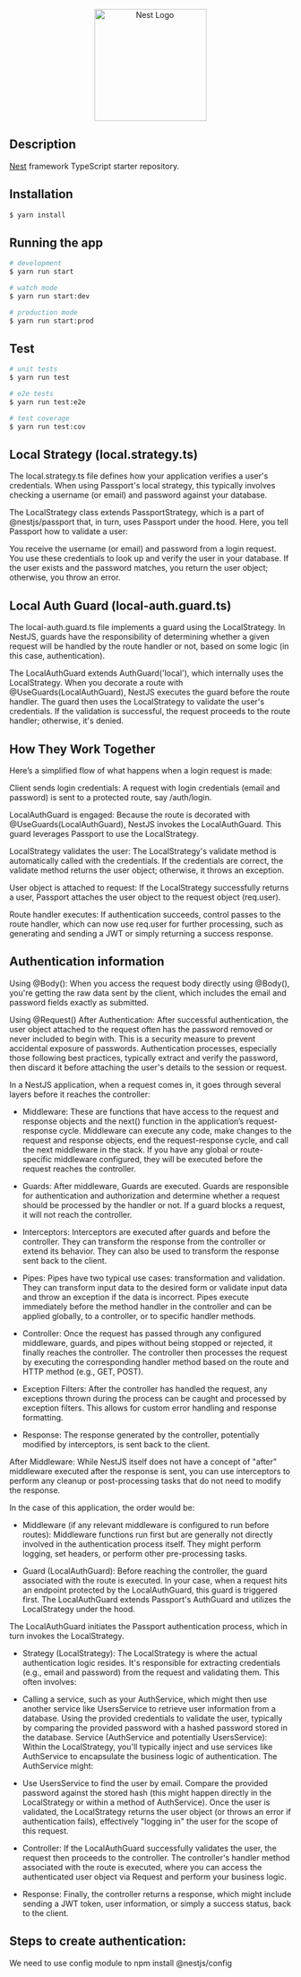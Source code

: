 <p align="center">
  <a href="http://nestjs.com/" target="blank"><img src="https://nestjs.com/img/logo-small.svg" width="200" alt="Nest Logo" /></a>
</p>

[circleci-image]: https://img.shields.io/circleci/build/github/nestjs/nest/master?token=abc123def456
[circleci-url]: https://circleci.com/gh/nestjs/nest

## Description

[Nest](https://github.com/nestjs/nest) framework TypeScript starter repository.

## Installation

```bash
$ yarn install
```

## Running the app

```bash
# development
$ yarn run start

# watch mode
$ yarn run start:dev

# production mode
$ yarn run start:prod
```

## Test

```bash
# unit tests
$ yarn run test

# e2e tests
$ yarn run test:e2e

# test coverage
$ yarn run test:cov
```

## Local Strategy (local.strategy.ts)
The local.strategy.ts file defines how your application verifies a user's credentials. When using Passport's local strategy, this typically involves checking a username (or email) and password against your database.

The LocalStrategy class extends PassportStrategy, which is a part of @nestjs/passport that, in turn, uses Passport under the hood. Here, you tell Passport how to validate a user:

You receive the username (or email) and password from a login request.
You use these credentials to look up and verify the user in your database.
If the user exists and the password matches, you return the user object; otherwise, you throw an error.

## Local Auth Guard (local-auth.guard.ts)
The local-auth.guard.ts file implements a guard using the LocalStrategy. In NestJS, guards have the responsibility of determining whether a given request will be handled by the route handler or not, based on some logic (in this case, authentication).

The LocalAuthGuard extends AuthGuard('local'), which internally uses the LocalStrategy. When you decorate a route with @UseGuards(LocalAuthGuard), NestJS executes the guard before the route handler. The guard then uses the LocalStrategy to validate the user's credentials. If the validation is successful, the request proceeds to the route handler; otherwise, it's denied.

## How They Work Together
Here’s a simplified flow of what happens when a login request is made:

Client sends login credentials: A request with login credentials (email and password) is sent to a protected route, say /auth/login.

LocalAuthGuard is engaged: Because the route is decorated with @UseGuards(LocalAuthGuard), NestJS invokes the LocalAuthGuard. This guard leverages Passport to use the LocalStrategy.

LocalStrategy validates the user: The LocalStrategy's validate method is automatically called with the credentials. If the credentials are correct, the validate method returns the user object; otherwise, it throws an exception.

User object is attached to request: If the LocalStrategy successfully returns a user, Passport attaches the user object to the request object (req.user).

Route handler executes: If authentication succeeds, control passes to the route handler, which can now use req.user for further processing, such as generating and sending a JWT or simply returning a success response.


## Authentication information

Using @Body(): When you access the request body directly using @Body(), you're getting the raw data sent by the client, which includes the email and password fields exactly as submitted.

Using @Request() After Authentication: After successful authentication, the user object attached to the request often has the password removed or never included to begin with. This is a security measure to prevent accidental exposure of passwords. Authentication processes, especially those following best practices, typically extract and verify the password, then discard it before attaching the user's details to the session or request.

In a NestJS application, when a request comes in, it goes through several layers before it reaches the controller:

- Middleware: These are functions that have access to the request and response objects and the next() function in the application’s request-response cycle. Middleware can execute any code, make changes to the request and response objects, end the request-response cycle, and call the next middleware in the stack. If you have any global or route-specific middleware configured, they will be executed before the request reaches the controller.

- Guards: After middleware, Guards are executed. Guards are responsible for authentication and authorization and determine whether a request should be processed by the handler or not. If a guard blocks a request, it will not reach the controller.

- Interceptors: Interceptors are executed after guards and before the controller. They can transform the response from the controller or extend its behavior. They can also be used to transform the response sent back to the client.

- Pipes: Pipes have two typical use cases: transformation and validation. They can transform input data to the desired form or validate input data and throw an exception if the data is incorrect. Pipes execute immediately before the method handler in the controller and can be applied globally, to a controller, or to specific handler methods.

- Controller: Once the request has passed through any configured middleware, guards, and pipes without being stopped or rejected, it finally reaches the controller. The controller then processes the request by executing the corresponding handler method based on the route and HTTP method (e.g., GET, POST).

- Exception Filters: After the controller has handled the request, any exceptions thrown during the process can be caught and processed by exception filters. This allows for custom error handling and response formatting.

- Response: The response generated by the controller, potentially modified by interceptors, is sent back to the client.

After Middleware: While NestJS itself does not have a concept of "after" middleware executed after the response is sent, you can use interceptors to perform any cleanup or post-processing tasks that do not need to modify the response.

In the case of this application, the order would be: 

- Middleware (if any relevant middleware is configured to run before routes): Middleware functions run first but are generally not directly involved in the authentication process itself. They might perform logging, set headers, or perform other pre-processing tasks.

- Guard (LocalAuthGuard): Before reaching the controller, the guard associated with the route is executed. In your case, when a request hits an endpoint protected by the LocalAuthGuard, this guard is triggered first. The LocalAuthGuard extends Passport's AuthGuard and utilizes the LocalStrategy under the hood.

The LocalAuthGuard initiates the Passport authentication process, which in turn invokes the LocalStrategy.

- Strategy (LocalStrategy): The LocalStrategy is where the actual authentication logic resides. It's responsible for extracting credentials (e.g., email and password) from the request and validating them. This often involves:

- Calling a service, such as your AuthService, which might then use another service like UsersService to retrieve user information from a database.
Using the provided credentials to validate the user, typically by comparing the provided password with a hashed password stored in the database.
Service (AuthService and potentially UsersService): Within the LocalStrategy, you'll typically inject and use services like AuthService to encapsulate the business logic of authentication. The AuthService might:

- Use UsersService to find the user by email.
Compare the provided password against the stored hash (this might happen directly in the LocalStrategy or within a method of AuthService).
Once the user is validated, the LocalStrategy returns the user object (or throws an error if authentication fails), effectively "logging in" the user for the scope of this request.

- Controller: If the LocalAuthGuard successfully validates the user, the request then proceeds to the controller. The controller's handler method associated with the route is executed, where you can access the authenticated user object via Request and perform your business logic.

- Response: Finally, the controller returns a response, which might include sending a JWT token, user information, or simply a success status, back to the client.


## Steps to create authentication:

We need to use config module to 
npm install @nestjs/config
